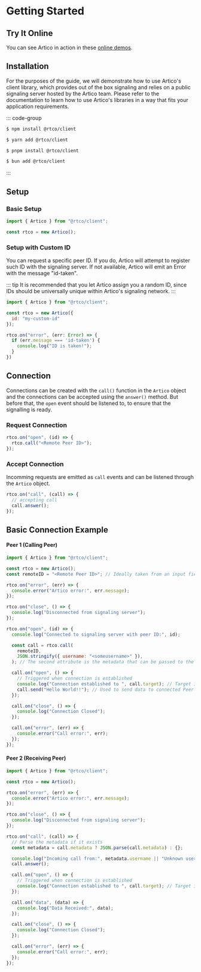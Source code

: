 # Getting Started

## Try It Online

You can see Artico in action in these [online demos](https://demo.artico.dev).

## Installation

For the purposes of the guide, we will demonstrate how to use Artico's client library, which provides out of the box signaling and relies on a public signaling server hosted by the Artico team.
Please refer to the documentation to learn how to use Artico's libraries in a way that fits your application requirements.

::: code-group

```sh [npm]
$ npm install @rtco/client
```

```sh [yarn]
$ yarn add @rtco/client
```

```sh [pnpm]
$ pnpm install @rtco/client
```

```sh [bun]
$ bun add @rtco/client
```

:::

## Setup

### Basic Setup

```js
import { Artico } from "@rtco/client";

const rtco = new Artico();
```

### Setup with Custom ID

You can request a specific peer ID. If you do, Artico will attempt to register such ID with the signaling server. If not available, Artico will emit an Error with the message "id-taken".

::: tip
It is recommended that you let Artico assign you a random ID, since IDs should be universally unique within Artico's signaling network.
:::

```js
import { Artico } from "@rtco/client";

const rtco = new Artico({
  id: "my-custom-id"
});

rtco.on("error", (err: Error) => {
  if (err.message === 'id-taken') {
    console.log("ID is taken!");
  }
})
```

## Connection

Connections can be created with the `call()` function in the `Artico` object and the connections can be accepted using the `answer()` method. But before that, the `open` event should be listened to, to ensure that the signalling is ready.

### Request Connection

```js
rtco.on("open", (id) => {
  rtco.call("<Remote Peer ID>");
});
```

### Accept Connection

Incomming requests are emitted as `call` events and can be listened through the `Artico` object.

```js
rtco.on("call", (call) => {
  // accepting call
  call.answer();
});
```

## Basic Connection Example

#### Peer 1 (Calling Peer)

```js
import { Artico } from "@rtco/client";

const rtco = new Artico();
const remoteID = "<Remote Peer ID>"; // Ideally taken from an input field, or other source..

rtco.on("error", (err) => {
  console.error("Artico error:", err.message);
});

rtco.on("close", () => {
  console.log("Disconnected from signaling server");
});

rtco.on("open", (id) => {
  console.log("Connected to signaling server with peer ID:", id);

  const call = rtco.call(
    remoteID,
    JSON.stringify({ username: "<someusername>" }),
  ); // The second attribute is the metadata that can be passed to the connection

  call.on("open", () => {
    // Triggered when connection is established
    console.log("Connection established to ", call.target); // Target is the remote ID
    call.send("Hello World!!"); // Used to send data to connected Peer
  });

  call.on("close", () => {
    console.log("Connection Closed");
  });

  call.on("error", (err) => {
    console.error("Call error:", err);
  });
});
```

#### Peer 2 (Receiving Peer)

```js
import { Artico } from "@rtco/client";

const rtco = new Artico();

rtco.on("error", (err) => {
  console.error("Artico error:", err.message);
});

rtco.on("close", () => {
  console.log("Disconnected from signaling server");
});

rtco.on("call", (call) => {
  // Parse the metadata if it exists
  const metadata = call.metadata ? JSON.parse(call.metadata) : {};

  console.log("Incoming call from:", metadata.username || "Unknown user");
  call.answer();

  call.on("open", () => {
    // Triggered when connection is established
    console.log("Connection established to ", call.target); // Target is the remote ID
  });

  call.on("data", (data) => {
    console.log("Data Received:", data);
  });

  call.on("close", () => {
    console.log("Connection Closed");
  });

  call.on("error", (err) => {
    console.error("Call error:", err);
  });
});
```
